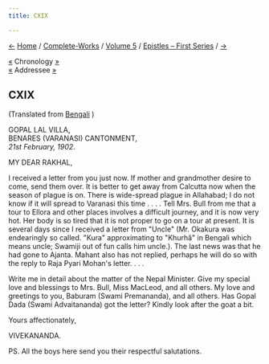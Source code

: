 ```yaml
---
title: CXIX

---
```

<div>

[←](118_rakhal.htm) [Home](../../../index.htm) /
[Complete-Works](../../complete_works.htm) / [Volume
5](../volume_5_contents.htm) / [Epistles – First
Series](epistles_first_series_contents.htm)
/ [→](120_swami_brahmananda.htm)

  

[«](118_rakhal.htm) Chronology [»](120_swami_brahmananda.htm)  
[«](118_rakhal.htm) Addressee [»](120_swami_brahmananda.htm)

## CXIX

(Translated from [Bengali](b8548e5119.pdf) )

GOPAL LAL VILLA,  
BENARES (VARANASI) CANTONMENT,  
*21st February, 1902*.

MY DEAR RAKHAL,

I received a letter from you just now. If mother and grandmother desire
to come, send them over. It is better to get away from Calcutta now when
the season of plague is on. There is wide-spread plague in Allahabad; I
do not know if it will spread to Varanasi this time . . . . Tell Mrs.
Bull from me that a tour to Ellora and other places involves a difficult
journey, and it is now very hot. Her body is so tired that it is not
proper to go on a tour at present. It is several days since I received a
letter from "Uncle" (Mr. Okakura was endearingly so called. "Kura"
approximating to "Khurhâ" in Bengali which means uncle; Swamiji out of
fun calls him uncle.). The last news was that he had gone to Ajanta.
Mahant also has not replied, perhaps he will do so with the reply to
Raja Pyari Mohan's letter. . . .

Write me in detail about the matter of the Nepal Minister. Give my
special love and blessings to Mrs. Bull, Miss MacLeod, and all others.
My love and greetings to you, Baburam (Swami Premananda), and all
others. Has Gopal Dada (Swami Advaitananda) got the letter? Kindly look
after the goat a bit.

Yours affectionately,

VIVEKANANDA.

PS. All the boys here send you their respectful salutations.

</div>
